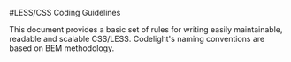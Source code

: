 #LESS/CSS Coding Guidelines

This document provides a basic set of rules for writing easily maintainable, readable and scalable CSS/LESS.
Codelight's naming conventions are based on BEM methodology. 
